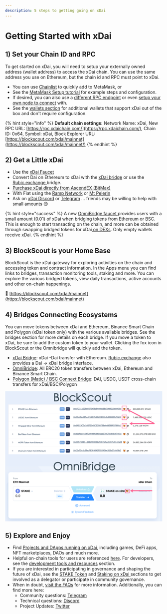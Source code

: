 ```yaml
---
description: 5 steps to getting going on xDai
---
```


# Getting Started with xDai

## 1\) Set your Chain ID and RPC

To get started on xDai, you will need to setup your externally owned address \(wallet address\) to access the xDai chain. You can use the same address you use on Ethereum, but the chain id and RPC must point to xDai.  

* You can use [Chainlist](https://chainlist.org/) to quickly add to MetaMask, or
* See the [MetaMask Setup tutorial](wallets/metamask/metamask-setup.md) for example steps and configuration.
* If desired, you can also use a [different RPC endpoint](../for-developers/developer-resources/#json-rpc-endpoints) or even [setup your own node to connect](../for-developers/install-xdai-client/) with.
* See the [wallets section](wallets/) for additional wallets that support xDai out of the box and don't require configuration.

{% hint style="info" %}
**Default chain settings:** Network Name: xDai,  New RPC URL: [https://rpc.xdaichain.com/](https://rpc.xdaichain.com/), Chain ID: 0x64, Symbol: xDai, Block Explorer URL: [https://blockscout.com/xdai/mainnet](https://blockscout.com/xdai/mainnet/)
{% endhint %}

## 2\) Get a Little xDai  

* Use the [xDai Faucet](https://blockscout.com/xdai/mainnet/faucet)
* Convert Dai on Ethereum to xDai with the [xDai bridge](bridges/converting-xdai-via-bridge/) or use the [Rubic.exchange ](https://rubic.exchange/)bridge.
* [Purchase xDai directly from AscendEX \(BitMax\)](https://bitmax.io/en/basic/cashtrade-spottrading/usdt/xdai)
* With Fiat using the [Ramp Network](get-xdai-tokens/buying-xdai-with-fiat/ramp-network.md) or [Mt Pelerin](get-xdai-tokens/buying-xdai-with-fiat/mt-pelerin.md)
* Ask on [xDai Discord](https://discord.gg/mPJ9zkq) or [Telegram](https://t.me/xdaistable) ... friends may be willing to help with small amounts 😊 

{% hint style="success" %}
A new [OmniBridge faucet ](get-xdai-tokens/xdai-faucet.md#omnibridge-faucet) provides users with a small amount \(0.01\) of xDai when bridging tokens from Ethereum or BSC. This is enough to start transacting on the chain, and more can be obtained through swapping bridged tokens for xDai[ on DEXs](../about-xdai/project-spotlights/#defi). Only empty wallets receive xDai.
{% endhint %}

## 3\) BlockScout is your Home Base

BlockScout is the xDai gateway for exploring activities on the chain and accessing token and contract information. In the Apps menu you can find links to bridges, transaction monitoring tools, staking and more. You can explore the various bridged tokens, view daily transactions, active accounts and other on-chain happenings.

🔎 [https://blockscout.com/xdai/mainnet](https://blockscout.com/xdai/mainnet)

## 4\) Bridges Connecting Ecosystems

You can move tokens between xDai and Ethereum, Binance Smart Chain and Polygon \(xDai token only\) with the various available bridges. See the bridges section for more details on each bridge.  If you move a token to xDai, be sure to add the custom token to your wallet. Clicking the fox icon in BlockScout or the Omnibridge will quickly add the token.

* [xDai Bridge](https://bridge.xdaichain.com/): xDai -Dai transfer with Ethereum. [Rubic.exchange](https://rubic.exchange/) also provides a Dai -&gt; xDai bridge interface.
* [OmniBridge](https://omni.xdaichain.com/): All ERC20 token transfers between xDai, Ethereum and Binance Smart Chain.
* [Polygon \(Matic\) / BSC Connext Bridge](https://www.xpollinate.io/):  DAI, USDC, USDT cross-chain transfers for xDai/BSC/Polygon

![Add tokens bridged to xDai to your MetaMask Wallet by clicking the Fox icon](../.gitbook/assets/foxes%20%282%29%20%282%29%20%282%29%20%282%29%20%282%29%20%282%29%20%281%29.png)

## 5\) Explore and Enjoy

* Find [Projects and DApps running on xDai](../about-xdai/project-spotlights/), including games, DeFi apps, NFT marketplaces, DAOs and much more.
* Helpful on-chain tools for users are referenced [here](applications/). For developers, see the [development tools and resources](../for-developers/developer-resources/) section.
* If you are interested in participating in governance and shaping the future of xDai, see the [STAKE Token](../for-stakers/stake-token/) and [Staking on xDai ](../for-stakers/staking-protocol/)sections to get involved as a delegator or participate in community governance.
* When in doubt, [visit the FAQs](../about-xdai/faqs/) for more information. Additionally, you can find more here:
  * Community questions: [Telegram](https://t.me/xdaistable)
  * Technical questions: [Discord](https://discord.gg/mPJ9zkq)
  * Project Updates: [Twitter](https://twitter.com/xdaichain)


